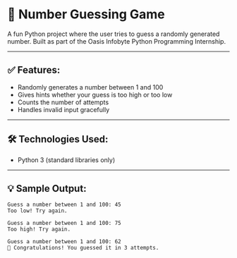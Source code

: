 # 🎯 Number Guessing Game

A fun Python project where the user tries to guess a randomly generated number. Built as part of the Oasis Infobyte Python Programming Internship.

---

## ✅ Features:
- Randomly generates a number between 1 and 100
- Gives hints whether your guess is too high or too low
- Counts the number of attempts
- Handles invalid input gracefully

---

## 🛠 Technologies Used:
- Python 3 (standard libraries only)

---

## 💡 Sample Output:

```text
Guess a number between 1 and 100: 45  
Too low! Try again.

Guess a number between 1 and 100: 75  
Too high! Try again.

Guess a number between 1 and 100: 62  
🎉 Congratulations! You guessed it in 3 attempts.



